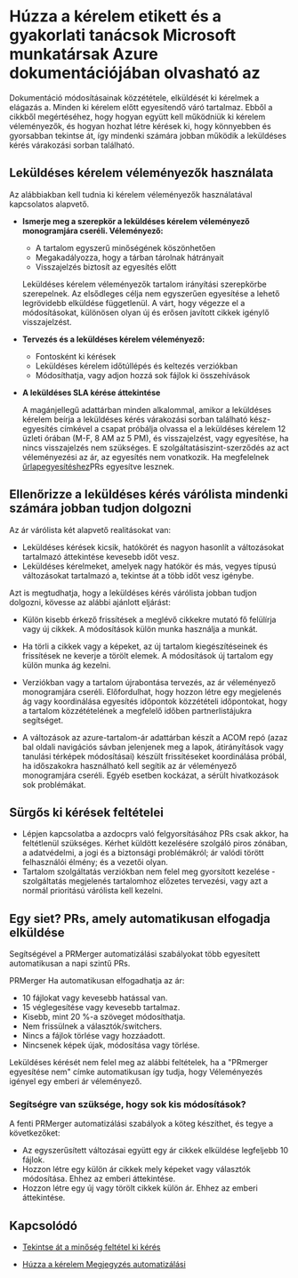 # <a name="pull-request-etiquette-and-best-practices-for-microsoft-contributors-to-azure-documentation"></a>Húzza a kérelem etikett és a gyakorlati tanácsok Microsoft munkatársak Azure dokumentációjában olvasható az

Dokumentáció módosításainak közzététele, elküldését ki kérelmek a elágazás a. Minden ki kérelem előtt egyesítendő váró tartalmaz. Ebből a cikkből megértéséhez, hogy hogyan együtt kell működniük ki kérelem véleményezők, és hogyan hozhat létre kérések ki, hogy könnyebben és gyorsabban tekintse át, így mindenki számára jobban működik a leküldéses kérés várakozási sorban található.

## <a name="working-with-pull-request-reviewers"></a>Leküldéses kérelem véleményezők használata

Az alábbiakban kell tudnia ki kérelem véleményezők használatával kapcsolatos alapvető. 

- <b>Ismerje meg a szerepkör a leküldéses kérelem véleményező monogramjára cseréli. Véleményező:</b>
  - A tartalom egyszerű minőségének köszönhetően
  - Megakadályozza, hogy a tárban tárolnak hátrányait
  - Visszajelzés biztosít az egyesítés előtt

  Leküldéses kérelem véleményezők tartalom irányítási szerepkörbe szerepelnek. Az elsődleges célja nem egyszerűen egyesítése a lehető legrövidebb elküldése függetlenül. A várt, hogy végezze el a módosításokat, különösen olyan új és erősen javított cikkek igénylő visszajelzést.

- <b>Tervezés és a leküldéses kérelem véleményező:</b>
  - Fontosként ki kérések
  - Leküldéses kérelem időtúllépés és keltezés verziókban
  - Módosíthatja, vagy adjon hozzá sok fájlok ki összehívások

- <b>A leküldéses SLA kérése áttekintése</b>

  A magánjellegű adattárban minden alkalommal, amikor a leküldéses kérelem beírja a leküldéses kérés várakozási sorban található kész-egyesítés címkével a csapat próbálja olvassa el a leküldéses kérelem 12 üzleti órában (M-F, 8 AM az 5 PM), és visszajelzést, vagy egyesítése, ha nincs visszajelzés nem szükséges. E szolgáltatásiszint-szerződés az act véleményezési az ár, az egyesítés nem vonatkozik. Ha megfelelnek [űrlapegyesítéshez](contributor-guide-pr-criteria.md)PRs egyesítve lesznek. 

## <a name="make-the-pull-request-queue-work-better-for-everyone"></a>Ellenőrizze a leküldéses kérés várólista mindenki számára jobban tudjon dolgozni

Az ár várólista két alapvető realitásokat van:

- Leküldéses kérések kicsik, hatókörét és nagyon hasonlít a változásokat tartalmazó áttekintése kevesebb időt vesz. 
- Leküldéses kérelmeket, amelyek nagy hatókör és más, vegyes típusú változásokat tartalmazó a, tekintse át a több időt vesz igénybe.

Azt is megtudhatja, hogy a leküldéses kérés várólista jobban tudjon dolgozni, kövesse az alábbi ajánlott eljárást:

- Külön kisebb érkező frissítések a meglévő cikkekre mutató fő felülírja vagy új cikkek. A módosítások külön munka használja a munkát. 

- Ha törli a cikkek vagy a képeket, az új tartalom kiegészítéseinek és frissítések ne keverje a törölt elemek. A módosítások új tartalom egy külön munka ág kezelni.

- Verziókban vagy a tartalom újrabontása tervezés, az ár véleményező monogramjára cseréli. Előfordulhat, hogy hozzon létre egy megjelenés ág vagy koordinálása egyesítés időpontok közzétételi időpontokat, hogy a tartalom közzétételének a megfelelő időben partnerlistájukra segítséget.

- A változások az azure-tartalom-ár adattárban készít a ACOM repó (azaz bal oldali navigációs sávban jelenjenek meg a lapok, átirányítások vagy tanulási térképek módosításai) készült frissítéseket koordinálása próbál, ha időszakokra használható kell segítik az ár véleményező monogramjára cseréli. Egyéb esetben kockázat, a sérült hivatkozások sok problémákat.

## <a name="criteria-for-expedited-pull-requests"></a>Sürgős ki kérések feltételei

- Lépjen kapcsolatba a azdocprs való felgyorsításához PRs csak akkor, ha feltétlenül szükséges. Kérhet küldött kezelésére szolgáló piros zónában, a adatvédelmi, a jogi és a biztonsági problémákról; ár valódi törött felhasználói élmény; és a vezetői olyan. 
- Tartalom szolgáltatás verziókban nem felel meg gyorsított kezelése - szolgáltatás megjelenés tartalomhoz előzetes tervezési, vagy azt a normál prioritású várólista kell kezelni.


## <a name="in-a-hurry-submit-prs-that-can-be-accepted-automatically"></a>Egy siet? PRs, amely automatikusan elfogadja elküldése

Segítségével a PRMerger automatizálási szabályokat több egyesített automatikusan a napi szintű PRs.

PRMerger Ha automatikusan elfogadhatja az ár:
* 10 fájlokat vagy kevesebb hatással van.
* 15 véglegesítése vagy kevesebb tartalmaz.
* Kisebb, mint 20 %-a szöveget módosíthatja.
* Nem frissülnek a választók/switchers.
* Nincs a fájlok törlése vagy hozzáadott.
* Nincsenek képek újak, módosítása vagy törlése.

Leküldéses kérését nem felel meg az alábbi feltételek, ha a "PRmerger egyesítése nem" címke automatikusan így tudja, hogy Véleményezés igényel egy emberi ár véleményező.

### <a name="need-to-make-a-lot-of-little-changes"></a>Segítségre van szüksége, hogy sok kis módosítások?

A fenti PRMerger automatizálási szabályok a köteg készíthet, és tegye a következőket:
* Az egyszerűsített változásai együtt egy ár cikkek elküldése legfeljebb 10 fájlok.
* Hozzon létre egy külön ár cikkek mely képeket vagy választók módosítása. Ehhez az emberi áttekintése.
* Hozzon létre egy új vagy törölt cikkek külön ár. Ehhez az emberi áttekintése.

## <a name="related"></a>Kapcsolódó

- [Tekintse át a minőség feltétel ki kérés](contributor-guide-pr-criteria.md)

- [Húzza a kérelem Megjegyzés automatizálási](contributor-guide-pull-request-comments.md)
